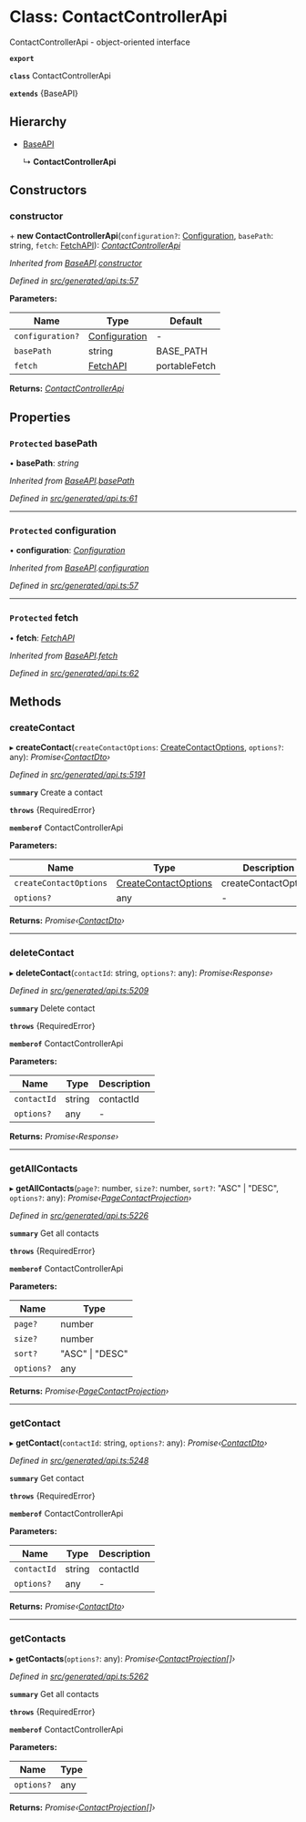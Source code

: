 # Class: ContactControllerApi

ContactControllerApi - object-oriented interface

**`export`** 

**`class`** ContactControllerApi

**`extends`** {BaseAPI}

## Hierarchy

* [BaseAPI](_generated_api_.baseapi.md)

  ↳ **ContactControllerApi**

## Constructors

###  constructor

\+ **new ContactControllerApi**(`configuration?`: [Configuration](_generated_configuration_.configuration.md), `basePath`: string, `fetch`: [FetchAPI](../interfaces/_generated_api_.fetchapi.md)): *[ContactControllerApi](_generated_api_.contactcontrollerapi.md)*

*Inherited from [BaseAPI](_generated_api_.baseapi.md).[constructor](_generated_api_.baseapi.md#constructor)*

*Defined in [src/generated/api.ts:57](https://github.com/mailslurp/mailslurp-client-ts-js/blob/6b83217/src/generated/api.ts#L57)*

**Parameters:**

Name | Type | Default |
------ | ------ | ------ |
`configuration?` | [Configuration](_generated_configuration_.configuration.md) | - |
`basePath` | string |  BASE_PATH |
`fetch` | [FetchAPI](../interfaces/_generated_api_.fetchapi.md) |  portableFetch |

**Returns:** *[ContactControllerApi](_generated_api_.contactcontrollerapi.md)*

## Properties

### `Protected` basePath

• **basePath**: *string*

*Inherited from [BaseAPI](_generated_api_.baseapi.md).[basePath](_generated_api_.baseapi.md#protected-basepath)*

*Defined in [src/generated/api.ts:61](https://github.com/mailslurp/mailslurp-client-ts-js/blob/6b83217/src/generated/api.ts#L61)*

___

### `Protected` configuration

• **configuration**: *[Configuration](_generated_configuration_.configuration.md)*

*Inherited from [BaseAPI](_generated_api_.baseapi.md).[configuration](_generated_api_.baseapi.md#protected-configuration)*

*Defined in [src/generated/api.ts:57](https://github.com/mailslurp/mailslurp-client-ts-js/blob/6b83217/src/generated/api.ts#L57)*

___

### `Protected` fetch

• **fetch**: *[FetchAPI](../interfaces/_generated_api_.fetchapi.md)*

*Inherited from [BaseAPI](_generated_api_.baseapi.md).[fetch](_generated_api_.baseapi.md#protected-fetch)*

*Defined in [src/generated/api.ts:62](https://github.com/mailslurp/mailslurp-client-ts-js/blob/6b83217/src/generated/api.ts#L62)*

## Methods

###  createContact

▸ **createContact**(`createContactOptions`: [CreateContactOptions](../interfaces/_generated_api_.createcontactoptions.md), `options?`: any): *Promise‹[ContactDto](../interfaces/_generated_api_.contactdto.md)›*

*Defined in [src/generated/api.ts:5191](https://github.com/mailslurp/mailslurp-client-ts-js/blob/6b83217/src/generated/api.ts#L5191)*

**`summary`** Create a contact

**`throws`** {RequiredError}

**`memberof`** ContactControllerApi

**Parameters:**

Name | Type | Description |
------ | ------ | ------ |
`createContactOptions` | [CreateContactOptions](../interfaces/_generated_api_.createcontactoptions.md) | createContactOptions |
`options?` | any | - |

**Returns:** *Promise‹[ContactDto](../interfaces/_generated_api_.contactdto.md)›*

___

###  deleteContact

▸ **deleteContact**(`contactId`: string, `options?`: any): *Promise‹Response›*

*Defined in [src/generated/api.ts:5209](https://github.com/mailslurp/mailslurp-client-ts-js/blob/6b83217/src/generated/api.ts#L5209)*

**`summary`** Delete contact

**`throws`** {RequiredError}

**`memberof`** ContactControllerApi

**Parameters:**

Name | Type | Description |
------ | ------ | ------ |
`contactId` | string | contactId |
`options?` | any | - |

**Returns:** *Promise‹Response›*

___

###  getAllContacts

▸ **getAllContacts**(`page?`: number, `size?`: number, `sort?`: "ASC" | "DESC", `options?`: any): *Promise‹[PageContactProjection](../interfaces/_generated_api_.pagecontactprojection.md)›*

*Defined in [src/generated/api.ts:5226](https://github.com/mailslurp/mailslurp-client-ts-js/blob/6b83217/src/generated/api.ts#L5226)*

**`summary`** Get all contacts

**`throws`** {RequiredError}

**`memberof`** ContactControllerApi

**Parameters:**

Name | Type |
------ | ------ |
`page?` | number |
`size?` | number |
`sort?` | "ASC" &#124; "DESC" |
`options?` | any |

**Returns:** *Promise‹[PageContactProjection](../interfaces/_generated_api_.pagecontactprojection.md)›*

___

###  getContact

▸ **getContact**(`contactId`: string, `options?`: any): *Promise‹[ContactDto](../interfaces/_generated_api_.contactdto.md)›*

*Defined in [src/generated/api.ts:5248](https://github.com/mailslurp/mailslurp-client-ts-js/blob/6b83217/src/generated/api.ts#L5248)*

**`summary`** Get contact

**`throws`** {RequiredError}

**`memberof`** ContactControllerApi

**Parameters:**

Name | Type | Description |
------ | ------ | ------ |
`contactId` | string | contactId |
`options?` | any | - |

**Returns:** *Promise‹[ContactDto](../interfaces/_generated_api_.contactdto.md)›*

___

###  getContacts

▸ **getContacts**(`options?`: any): *Promise‹[ContactProjection](../interfaces/_generated_api_.contactprojection.md)[]›*

*Defined in [src/generated/api.ts:5262](https://github.com/mailslurp/mailslurp-client-ts-js/blob/6b83217/src/generated/api.ts#L5262)*

**`summary`** Get all contacts

**`throws`** {RequiredError}

**`memberof`** ContactControllerApi

**Parameters:**

Name | Type |
------ | ------ |
`options?` | any |

**Returns:** *Promise‹[ContactProjection](../interfaces/_generated_api_.contactprojection.md)[]›*
